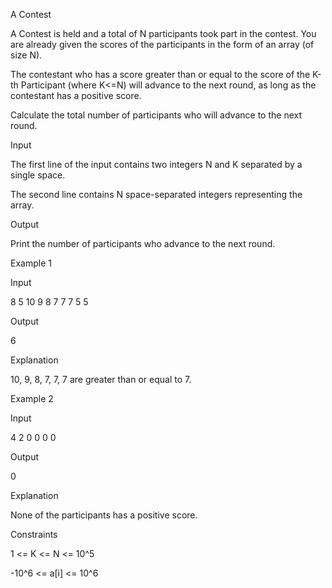 A Contest

A Contest is held and a total of N participants took part in the contest. You are already given the scores of the participants in the form of an array (of size N).

The contestant who has a score greater than or equal to the score of the K-th Participant (where K<=N) will advance to the next round, as long as the contestant has a positive score.

Calculate the total number of participants who will advance to the next round.

Input

The first line of the input contains two integers N and K separated by a single space.

The second line contains N space-separated integers representing the array.

Output

Print the number of participants who advance to the next round.

Example 1

Input

8 5
10 9 8 7 7 7 5 5

Output

6

Explanation

10, 9, 8, 7, 7, 7 are greater than or equal to 7.

Example 2

Input

4 2
0 0 0 0

Output

0

Explanation

None of the participants has a positive score.

Constraints

1 <= K <= N <= 10^5

-10^6 <= a[i] <= 10^6
